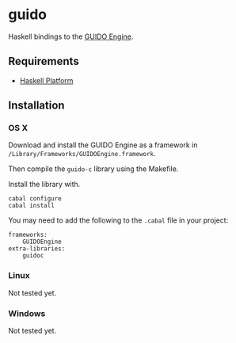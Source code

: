 
# guido

Haskell bindings to the [GUIDO Engine][guido-engine].

## Requirements

* [Haskell Platform](http://www.haskell.org/platform)

## Installation

### OS X

Download and install the GUIDO Engine as a framework in `/Library/Frameworks/GUIDOEngine.framework`.

Then compile the `guido-c` library using the Makefile.

Install the library with.

    cabal configure
    cabal install

You may need to add the following to the `.cabal` file in your project:

    frameworks:
        GUIDOEngine
    extra-libraries:
        guidoc
    
### Linux

Not tested yet.

### Windows

Not tested yet.


[guido-engine]: http://guidolib.sourceforge.net/